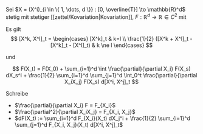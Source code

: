 Sei $X = (X^i)_{i \in \{ 1, \dots, d \}} : [0, \overline{T}] \to \mathbb{R}^d$ stetig mit stetiger [[zettel/Kovariation|Kovariation]], $F : \mathbb{R}^d \to \mathbb{R} \in C^2$ mit

Es gilt
$$
	[X^k, X^l]_t = \begin{cases}
		[X^k]_t & k=l \\
		\frac{1}{2} ([X^k + X^l]_t - [X^k]_t - [X^l]_t) & k \ne l
	\end{cases}
$$

und

$$
	F(X_t) = F(X_0) + \sum_{i=1}^d \int \frac{\partial}{\partial X_i} F(X_s) dX_s^i + \frac{1}{2} \sum_{i=1}^d \sum_{j=1}^d \int_0^t \frac{\partial}{\partial X_iX_j} F(X_s) d[X^i, X^j]_t
$$

Schreibe
- $\frac{\partial}{\partial X_i} F = F_{X_i}$
- $\frac{\partial^2}{\partial X_iX_j} = F_{X_i, X_j}$
- $dF(X_t) := \sum_{i=1}^d F_{X_i}(X_t) dX_j^i + \frac{1}{2} \sum_{i=1}^d \sum_{j=1}^d F_{X_i, X_j}(X_t) d[X^i, X^j]_t$